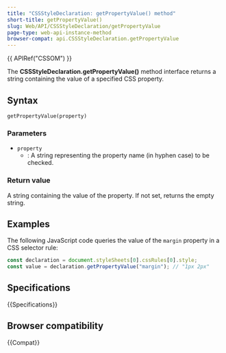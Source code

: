 ```yaml
---
title: "CSSStyleDeclaration: getPropertyValue() method"
short-title: getPropertyValue()
slug: Web/API/CSSStyleDeclaration/getPropertyValue
page-type: web-api-instance-method
browser-compat: api.CSSStyleDeclaration.getPropertyValue
---
```


{{ APIRef("CSSOM") }}

The **CSSStyleDeclaration.getPropertyValue()** method interface returns a
string containing the value of a specified CSS property.

## Syntax

```js-nolint
getPropertyValue(property)
```

### Parameters

- `property`
  - : A string representing the property name (in hyphen case) to be checked.

### Return value

A string containing the value of the property. If not set, returns the empty string.

## Examples

The following JavaScript code queries the value of the `margin` property in
a CSS selector rule:

```js
const declaration = document.styleSheets[0].cssRules[0].style;
const value = declaration.getPropertyValue("margin"); // "1px 2px"
```

## Specifications

{{Specifications}}

## Browser compatibility

{{Compat}}
